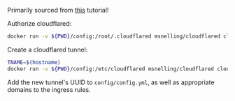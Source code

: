 Primarily sourced from [this](https://archive.ph/UPzQW) tutorial!

Authorize cloudflared:
```bash
docker run -v ${PWD}/config:/root/.cloudflared msnelling/cloudflared cloudflared tunnel login
```
Create a cloudflared tunnel:
```bash
TNAME=$(hostname)
docker run -v ${PWD}/config:/etc/cloudflared msnelling/cloudflared cloudflared tunnel create $TNAME
```
Add the new tunnel's UUID to `config/config.yml`, as well as appropriate domains to the ingress rules.